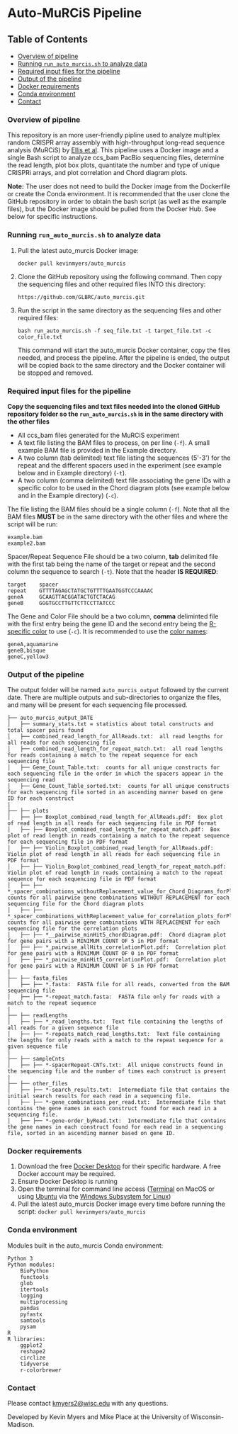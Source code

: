 # **Auto-MuRCiS Pipeline**

## Table of Contents

  * [Overview of pipeline](#overview-of-pipeline)
  * [Running `run_auto_murcis.sh` to analyze data](#running-run_auto_murcissh-to-analyze-data)
  * [Required input files for the pipeline](#required-input-files-for-the-pipeline)
  * [Output of the pipeline](#output-of-the-pipeline)
  * [Docker requirements](#docker-requirements)
  * [Conda environment](#conda-environment)
  * [Contact](#contact)

### Overview of pipeline

This repository is an more user-friendly pipline used to analyze multiplex random CRISPR array assembly with high-throughput long-read sequence analysis (MuRCiS) by [Ellis et al](https://elifesciences.org/articles/86903). This pipeline uses a Docker image and a single Bash script to analyze ccs_bam PacBio sequencing files, determine the read length, plot box plots, quantitate the number and type of unique CRISPRi arrays, and plot correlation and Chord diagram plots. 

**Note:** The user does not need to build the Docker image from the Dockerfile or create the Conda environment. It is recommended that the user clone the GitHub repository in order to obtain the bash script (as well as the example files), but the Docker image should be pulled from the Docker Hub. See below for specific instructions. 

### Running `run_auto_murcis.sh` to analyze data

1) Pull the latest auto_murcis Docker image:

    `docker pull kevinmyers/auto_murcis`

2) Clone the GitHub repository using the following command. Then copy the sequencing files and other required files INTO this directory:

    `https://github.com/GLBRC/auto_murcis.git`

3) Run the script in the same directory as the sequencing files and other required files:

    `bash run_auto_murcis.sh -f seq_file.txt -t target_file.txt -c color_file.txt`

    This command will start the auto_murcis Docker container, copy the files needed, and process the pipeline. After the pipeline is ended, the output will be copied back to the same directory and the Docker container will be stopped and removed.

### Required input files for the pipeline

**Copy the sequencing files and text files needed into the cloned GitHub repository folder so the `run_auto_murcis.sh` is in the same directory with the other files**

- All ccs_bam files generated for the MuRCiS experiment
- A text file listing the BAM files to process, on per line (`-f`). A small example BAM file is provided in the Example directory.
- A two column (tab delimited) text file listing the sequences (5'-3') for the repeat and the different spacers used in the experiment (see example below and in Example directory) (`-t`).
- A two column (comma delimited) text file associating the gene IDs with a specific color to be used in the Chord diagram plots (see example below and in the Example directory) (`-c`).

The file listing the BAM files should be a single column (`-f`). Note that all the BAM files **MUST** be in the same directory with the other files and where the script will be run:

    example.bam
    example2.bam

Spacer/Repeat Sequence File should be a two column, **tab** delimited file with the first tab
being the name of the target or repeat and the second column the sequence to search (`-t`). Note that the header **IS REQUIRED**:
    
    target    spacer
    repeat    GTTTTAGAGCTATGCTGTTTTGAATGGTCCCAAAAC
    geneA     GCAAGTTACGGATACTGTCTACAG
    geneB     GGGTGCCTTGTTCTTCCTTATCCC

The Gene and Color File should be a two column, **comma** deliminted file with the first entry being the gene ID and the second entry being the [R-specific color](https://r-charts.com/colors/) to use (`-c`). It is recommended to use the [color names](https://r-charts.com/colors/):

    geneA,aquamarine
    geneB,bisque
    geneC,yellow3


### Output of the pipeline

The output folder will be named `auto_murcis_output` followed by the current date. There are multiple outputs and sub-directories to organize the files, and many will be present for each sequencing file processed.

	├── auto_murcis_output_DATE
	│   ├── summary_stats.txt = statistics about total constructs and total spacer pairs found
	│   ├── combined_read_length_for_AllReads.txt:  all read lengths for all reads for each sequencing file
	│   ├── combined_read_length_for_repeat_match.txt:  all read lengths for reads containing a match to the repeat sequence for each sequencing file
	│   ├── Gene_Count_Table.txt:  counts for all unique constructs for each sequencing file in the order in which the spacers appear in the sequencing read
	│   ├── Gene_Count_Table_sorted.txt:  counts for all unique constructs for each sequencing file sorted in an ascending manner based on gene ID for each construct
	|
	├── ├── plots
	│   ├── ├── Boxplot_combined_read_length_for_AllReads.pdf:  Box plot of read length in all reads for each sequencing file in PDF format
	│   ├── ├── Boxplot_combined_read_length_for_repeat_match.pdf:  Box plot of read length in reads containing a match to the repeat sequence for each sequencing file in PDF format
	│   ├── ├── Violin_Boxplot_combined_read_length_for_AllReads.pdf:  Violin plot of read length in all reads for each sequencing file in PDF format
	│   ├── ├── Violin_Boxplot_combined_read_length_for_repeat_match.pdf:  Violin plot of read length in reads containing a match to the repeat sequence for each sequencing file in PDF format
	│   ├── ├── *_spacer_combinations_withoutReplacement_value_for_Chord_Diagrams_forPlotting.txt:  counts for all pairwise gene combinations WITHOUT REPLACEMENT for each sequencing file for the Chord diagram plots
	│   ├── ├── *_spacer_combinations_withReplacement_value_for_correlation_plots_forPlotting.txt:  counts for all pairwise gene combinations WITH REPLACEMENT for each sequencing file for the correlation plots
	│   ├── ├── *__pairwise_minHit5_chordDiagram.pdf:  Chord diagram plot for gene pairs with a MINIMUM COUNT OF 5 in PDF format
	│   ├── ├── *_pairwise_allHits_correlationPlot.pdf:  Correlation plot for gene pairs with a MINIMUM COUNT OF 0 in PDF format
	│   ├── ├── *_pairwise_minHit5_correlationPlot.pdf:  Correlation plot for gene pairs with a MINIMUM COUNT OF 5 in PDF format
	|
	├── ├── fasta_files
	│   ├── ├── *.fasta:  FASTA file for all reads, converted from the BAM sequencing file
	│   ├── ├── *-repeat_match.fasta:  FASTA file only for reads with a match to the repeat sequence
	|
	├── ├── readLengths
	│   ├── ├── *_read_lengths.txt:  Text file containing the lengths of all reads for a given sequence file
	│   ├── ├── *-repeats_match_read_lengths.txt:  Text file containing the lengths for only reads with a match to the repeat sequence for a given sequence file
	|
	├── ├── sampleCnts
	│   ├── ├── *-spacerRepeat-CNTs.txt:  All unique constructs found in the sequencing file and the number of times each construct is present
	|
	├── ├── other_files
	│   ├── ├── *-search_results.txt:  Intermediate file that contains the initial search results for each read in a sequencing file.
	│   ├── ├── *-gene_combinations_per_read.txt:  Intermediate file that contains the gene names in each construct found for each read in a sequencing file.
	│   ├── ├── *-gene-order_byRead.txt:  Intermediate file that contains the gene names in each construct found for each read in a sequencing file, sorted in an ascending manner based on gene ID.


### Docker requirements

1) Download the free [Docker Desktop](https://www.docker.com/products/docker-desktop/) for their specific hardware. A free Docker account may be required. 
2) Ensure Docker Desktop is running
3) Open the terminal for command line access ([Terminal](https://support.apple.com/guide/terminal/welcome/mac) on MacOS or using [Ubuntu](https://ubuntu.com/desktop/wsl) via the [Windows Subsystem for Linux](https://learn.microsoft.com/en-us/windows/wsl/install))
4) Pull the latest auto_murcis Docker image every time before running the script:  `docker pull kevinmyers/auto_murcis`

### Conda environment    

Modules built in the auto_murcis Conda environment:
    
	Python 3
    Python modules:
        BioPython
        functools
        glob
        itertools
        logging
        multiprocessing
        pandas
        pyfastx 
        samtools
        pysam 
    R
    R libraries:
        ggplot2
        reshape2
        circlize
        tidyverse
        r-colorbrewer

### Contact

Please contact <kmyers2@wisc.edu> with any questions.

Developed by Kevin Myers and Mike Place at the University of Wisconsin-Madison.
